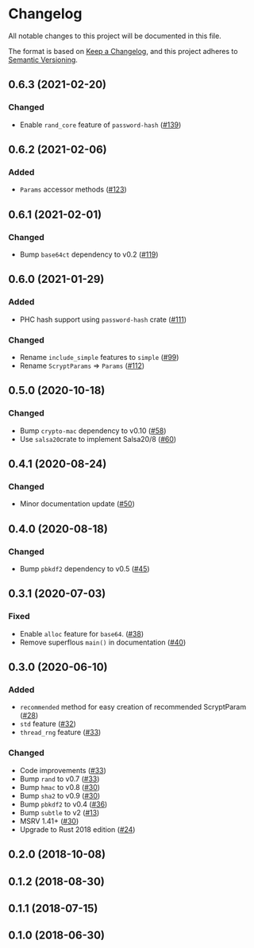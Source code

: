 # Changelog

All notable changes to this project will be documented in this file.

The format is based on [Keep a Changelog](https://keepachangelog.com/en/1.0.0/),
and this project adheres to [Semantic Versioning](https://semver.org/spec/v2.0.0.html).

## 0.6.3 (2021-02-20)
### Changed
- Enable `rand_core` feature of `password-hash` ([#139])

[#139]: https://github.com/RustCrypto/password-hashing/pull/139

## 0.6.2 (2021-02-06)
### Added
- `Params` accessor methods ([#123])

[#123]: https://github.com/RustCrypto/password-hashing/pull/123

## 0.6.1 (2021-02-01)
### Changed
- Bump `base64ct` dependency to v0.2 ([#119])

[#119]: https://github.com/RustCrypto/password-hashing/pull/119

## 0.6.0 (2021-01-29)
### Added
- PHC hash support using `password-hash` crate ([#111])

### Changed
- Rename `include_simple` features to `simple` ([#99])
- Rename `ScryptParams` => `Params` ([#112])

[#99]: https://github.com/RustCrypto/password-hashing/pull/99
[#111]: https://github.com/RustCrypto/password-hashing/pull/111
[#112]: https://github.com/RustCrypto/password-hashing/pull/112

## 0.5.0 (2020-10-18)
### Changed
- Bump `crypto-mac` dependency to v0.10 ([#58])
- Use `salsa20`crate to implement Salsa20/8 ([#60])

[#60]: https://github.com/RustCrypto/password-hashing/pull/60
[#58]: https://github.com/RustCrypto/password-hashing/pull/58

## 0.4.1 (2020-08-24)
### Changed
- Minor documentation update ([#50])

[#50]: https://github.com/RustCrypto/password-hashing/pull/50

## 0.4.0 (2020-08-18)
### Changed
- Bump `pbkdf2` dependency to v0.5 ([#45])

[#45]: https://github.com/RustCrypto/password-hashing/pull/45

## 0.3.1 (2020-07-03)
### Fixed
- Enable `alloc` feature for `base64`. ([#38])
- Remove superflous `main()` in documentation ([#40]) 

[#38]: https://github.com/RustCrypto/password-hashing/pull/38
[#40]: https://github.com/RustCrypto/password-hashing/pull/40

## 0.3.0 (2020-06-10)
### Added
- `recommended` method for easy creation of recommended ScryptParam ([#28])
- `std` feature ([#32])
- `thread_rng` feature ([#33])

### Changed
- Code improvements ([#33])
- Bump `rand` to v0.7 ([#33])
- Bump `hmac` to v0.8 ([#30])
- Bump `sha2` to v0.9 ([#30])
- Bump `pbkdf2` to v0.4 ([#36])
- Bump `subtle` to v2 ([#13])
- MSRV 1.41+ ([#30])
- Upgrade to Rust 2018 edition ([#24])

[#36]: https://github.com/RustCrypto/password-hashing/pull/36
[#33]: https://github.com/RustCrypto/password-hashing/pull/33
[#32]: https://github.com/RustCrypto/password-hashing/pull/32
[#30]: https://github.com/RustCrypto/password-hashing/pull/30
[#28]: https://github.com/RustCrypto/password-hashing/pull/28
[#24]: https://github.com/RustCrypto/password-hashing/pull/24
[#13]: https://github.com/RustCrypto/password-hashing/pull/13

## 0.2.0 (2018-10-08)

## 0.1.2 (2018-08-30)

## 0.1.1 (2018-07-15)

## 0.1.0 (2018-06-30)
